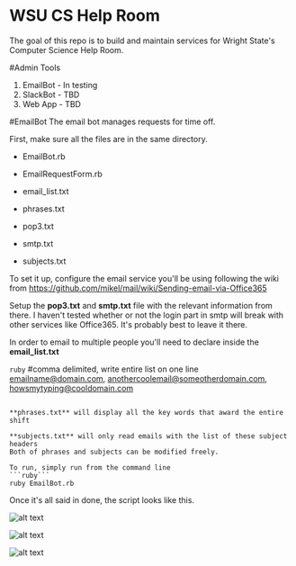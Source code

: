 # WSU CS Help Room
The goal of this repo is to build and maintain services for Wright State's Computer Science Help Room. 

#Admin Tools

1. EmailBot - In testing
2. SlackBot - TBD
3. Web App  - TBD

#EmailBot
The email bot manages requests for time off.

First, make sure all the files are in the same directory.
* EmailBot.rb	

* EmailRequestForm.rb

* email_list.txt	

* phrases.txt	

* pop3.txt	

* smtp.txt	

* subjects.txt

To set it up, configure the email service you'll be using following the wiki from https://github.com/mikel/mail/wiki/Sending-email-via-Office365



Setup the **pop3.txt** and **smtp.txt** file with the relevant information from there. I haven't tested whether or not the login part in smtp will break with other services like Office365. It's probably best to leave it there.

In order to email to multiple people you'll need to declare inside the **email_list.txt**

```ruby```
#comma delimited, write entire list on one line
emailname@domain.com, anothercoolemail@someotherdomain.com, howsmytyping@cooldomain.com 
```

**phrases.txt** will display all the key words that award the entire shift

**subjects.txt** will only read emails with the list of these subject headers
Both of phrases and subjects can be modified freely.

To run, simply run from the command line 
```ruby```
ruby EmailBot.rb
````
Once it's all said in done, the script looks like this.

![alt text](http://i.imgur.com/82Qg4Rd.png "First message")

![alt text](http://i.imgur.com/SuPmtk1.png "Someone replying, being rewarded that time")

![alt text](http://i.imgur.com/3tssmb2.png "Someone replying to only part of the time")
